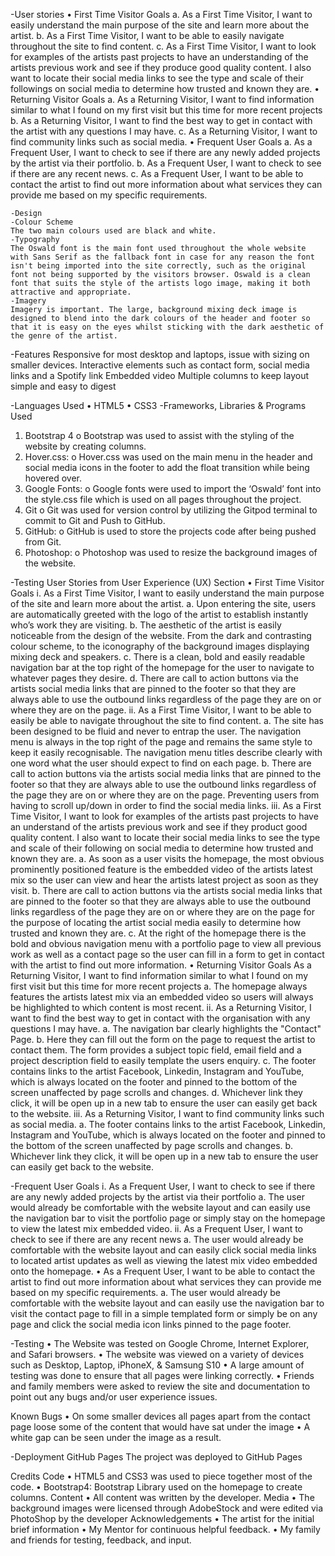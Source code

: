 
-User stories
•	First Time Visitor Goals
a.	As a First Time Visitor, I want to easily understand the main purpose of the site and learn more about the artist.
b.	As a First Time Visitor, I want to be able to easily navigate throughout the site to find content.
c.	As a First Time Visitor, I want to look for examples of the artists past projects to have an understanding of the artists previous work and see if they produce good quality content. I also want to locate their social media links to see the type and scale of their followings on social media to determine how trusted and known they are.
•	Returning Visitor Goals
a.	As a Returning Visitor, I want to find information similar to what I found on my first visit but this time for more recent projects
b.	As a Returning Visitor, I want to find the best way to get in contact with the artist with any questions I may have.
c.	As a Returning Visitor, I want to find community links such as social media.
•	Frequent User Goals
a.	As a Frequent User, I want to check to see if there are any newly added projects by the artist via their portfolio.
b.	As a Frequent User, I want to check to see if there are any recent news.
c.	As a Frequent User, I want to be able to contact the artist to find out more information about what services they can provide me based on my specific requirements.

	-Design
	-Colour Scheme
	The two main colours used are black and white.
	-Typography
	The Oswald font is the main font used throughout the whole website with Sans Serif as the fallback font in case for any reason the font isn't being imported into the site correctly, such as the original font not being supported by the visitors browser. Oswald is a clean font that suits the style of the artists logo image, making it both attractive and appropriate.
    -Imagery
	Imagery is important. The large, background mixing deck image is designed to blend into the dark colours of the header and footer so that it is easy on the eyes whilst sticking with the dark aesthetic of the genre of the artist.

-Features
Responsive for most desktop and laptops, issue with sizing on smaller devices.
Interactive elements such as contact form, social media links and a Spotify link
Embedded video
Multiple columns to keep layout simple and easy to digest

-Languages Used
•	HTML5
•	CSS3
-Frameworks, Libraries & Programs Used
1.	Bootstrap 4
o	Bootstrap was used to assist with the styling of the website by creating columns.
2.	Hover.css:
o	Hover.css was used on the main menu in the header and social media icons in the footer to add the float transition while being hovered over.
3.	Google Fonts:
o	Google fonts were used to import the ‘Oswald’ font into the style.css file which is used on all pages throughout the project.
4.	Git
o	Git was used for version control by utilizing the Gitpod terminal to commit to Git and Push to GitHub.
5.	GitHub:
o	GitHub is used to store the projects code after being pushed from Git.
6.	Photoshop:
o	Photoshop was used to resize the background images of the website.

-Testing User Stories from User Experience (UX) Section
•	First Time Visitor Goals
i.	As a First Time Visitor, I want to easily understand the main purpose of the site and learn more about the artist.
a.	Upon entering the site, users are automatically greeted with the logo of the artist to establish instantly who’s work they are visiting.
b.	The aesthetic of the artist is easily noticeable from the design of the website. From the dark and contrasting colour scheme, to the iconography of the background images displaying mixing deck and speakers.
c.	There is a clean, bold and easily readable navigation bar at the top right of the homepage for the user to navigate to whatever pages they desire.
d.	There are call to action buttons via the artists social media links that are pinned to the footer so that they are always able to use the outbound links regardless of the page they are on or where they are on the page.
ii.	As a First Time Visitor, I want to be able to easily be able to navigate throughout the site to find content.
a.	The site has been designed to be fluid and never to entrap the user. The navigation menu is always in the top right of the page and remains the same style to keep it easily recognisable. The navigation menu titles describe clearly with one word what the user should expect to find on each page.
b.	There are call to action buttons via the artists social media links that are pinned to the footer so that they are always able to use the outbound links regardless of the page they are on or where they are on the page. Preventing users from having to scroll up/down in order to find the social media links.
iii.	As a First Time Visitor, I want to look for examples of the artists past projects to have an understand of the artists previous work and see if they product good quality content. I also want to locate their social media links to see the type and scale of their following on social media to determine how trusted and known they are.
a.	As soon as a user visits the homepage, the most obvious prominently positioned feature is the embedded video of the artists latest mix so the user can view and hear the artists latest project as soon as they visit.
b.	There are call to action buttons via the artists social media links that are pinned to the footer so that they are always able to use the outbound links regardless of the page they are on or where they are on the page for the purpose of locating the artist social media easily to determine how trusted and known they are.
c.	At the right of the homepage there is the bold and obvious navigation menu with a portfolio page to view all previous work as well as a contact page so the user can fill in a form to get in contact with the artist to find out more information.
•	Returning Visitor Goals
As a Returning Visitor, I want to find information similar to what I found on my first visit but this time for more recent projects 
a.	The homepage always features the artists latest mix via an embedded video so users will always be highlighted to which content is most recent.
ii.	As a Returning Visitor, I want to find the best way to get in contact with the organisation with any questions I may have.
a.	The navigation bar clearly highlights the "Contact" Page.
b.	Here they can fill out the form on the page to request the artist to contact them. The form provides a subject topic field, email field and a project description field to easily template the users enquiry.
c.	The footer contains links to the artist Facebook, Linkedin, Instagram and YouTube, which is always located on the footer and pinned to the bottom of the screen unaffected by page scrolls and changes. 
d.	Whichever link they click, it will be open up in a new tab to ensure the user can easily get back to the website.
iii.	As a Returning Visitor, I want to find community links such as social media. 
a.	The footer contains links to the artist Facebook, Linkedin, Instagram and YouTube, which is always located on the footer and pinned to the bottom of the screen unaffected by page scrolls and changes. 
b.	Whichever link they click, it will be open up in a new tab to ensure the user can easily get back to the website.

-Frequent User Goals
i.	As a Frequent User, I want to check to see if there are any newly added projects by the artist via their portfolio
a.	The user would already be comfortable with the website layout and can easily use the navigation bar to visit the portfolio page or simply stay on the homepage to view the latest mix embedded video.
ii.	As a Frequent User, I want to check to see if there are any recent news
a.	The user would already be comfortable with the website layout and can easily click social media links to located artist updates as well as viewing the latest mix video embedded onto the homepage.
•	As a Frequent User, I want to be able to contact the artist to find out more information about what services they can provide me based on my specific requirements.
a.	The user would already be comfortable with the website layout and can easily use the navigation bar to visit the contact page to fill in a simple templated form or simply be on any page and click the social media icon links pinned to the page footer.

-Testing
•	The Website was tested on Google Chrome, Internet Explorer, and Safari browsers.
•	The website was viewed on a variety of devices such as Desktop, Laptop, iPhoneX, & Samsung S10
•	A large amount of testing was done to ensure that all pages were linking correctly.
•	Friends and family members were asked to review the site and documentation to point out any bugs and/or user experience issues.
 
Known Bugs
•	On some smaller devices all pages apart from the contact page loose some of the content that would have sat under the image
•	A white gap can be seen under the image as a result.

-Deployment
GitHub Pages
The project was deployed to GitHub Pages

Credits
Code
•	HTML5 and CSS3 was used to piece together most of the code.
•	Bootstrap4: Bootstrap Library used on the homepage to create columns.
Content
•	All content was written by the developer.
Media
•	The background images were licensed through AdobeStock and were edited via PhotoShop by the developer
Acknowledgements
•	The artist for the initial brief information
•	My Mentor for continuous helpful feedback.
•	My family and friends for testing, feedback, and input.
